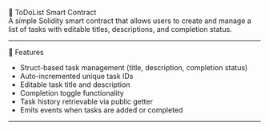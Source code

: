 📝 ToDoList Smart Contract  
A simple Solidity smart contract that allows users to create and manage a list of tasks with editable titles, descriptions, and completion status.

---

🌟 Features

- Struct-based task management (title, description, completion status)
- Auto-incremented unique task IDs
- Editable task title and description
- Completion toggle functionality
- Task history retrievable via public getter
- Emits events when tasks are added or completed

---
